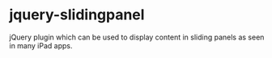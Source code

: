 jquery-slidingpanel
===================

jQuery plugin which can be used to display content in sliding panels as seen in many iPad apps.

